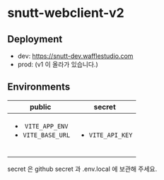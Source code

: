 # snutt-webclient-v2

## Deployment

- dev: https://snutt-dev.wafflestudio.com
- prod: (v1 이 올라가 있습니다.)

## Environments

|                             public                             |              secret              |
| :------------------------------------------------------------: | :------------------------------: |
| <ul><li>`VITE_APP_ENV`</li><li>`VITE_BASE_URL`</li></ul> <br/> | <ul><li>`VITE_API_KEY`</li></ul> |

secret 은 github secret 과 .env.local 에 보관해 주세요.
